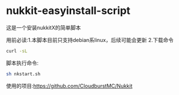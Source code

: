 # nukkit-easyinstall-script

这是一个安装nukkitX的简单脚本

用前必读:1.本脚本目前只支持debian系linux，后续可能会更新
2.下载命令 
```bash
curl -sL
```

脚本执行命令:
```bash
sh nkstart.sh
```

使用的项目:https://github.com/CloudburstMC/Nukkit
